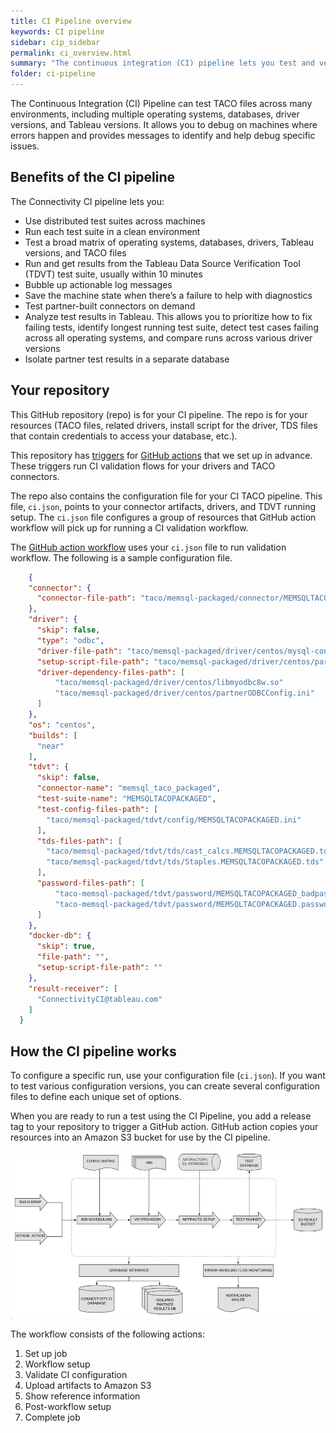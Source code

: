 ```yaml
---
title: CI Pipeline overview
keywords: CI pipeline
sidebar: cip_sidebar
permalink: ci_overview.html
summary: "The continuous integration (CI) pipeline lets you test and verify your TACO files in various environments and Tableau versions."
folder: ci-pipeline
---
```


The Continuous Integration (CI) Pipeline can test TACO files across many environments, including multiple operating systems, databases, driver versions, and Tableau versions. It allows you to debug on machines where errors happen and provides messages to identify and help debug specific issues.

## Benefits of the CI pipeline

The Connectivity CI pipeline lets you:

* Use distributed test suites across machines
* Run each test suite in a clean environment
* Test a broad matrix of operating systems, databases, drivers, Tableau versions, and TACO files
* Run and get results from the Tableau Data Source Verification Tool (TDVT) test suite, usually within 10 minutes
* Bubble up actionable log messages
* Save the machine state when there’s a failure to help with diagnostics
* Test partner-built connectors on demand
* Analyze test results in Tableau. This allows you to prioritize how to fix failing tests, identify longest running test suite, detect test cases failing across all operating systems, and compare runs across various driver versions
* Isolate partner test results in a separate database

## Your repository

This GitHub repository (repo) is for your CI pipeline. The repo is for your resources (TACO files, related drivers, install script for the driver, TDS files that contain credentials to access your database, etc.).

This repository has [triggers](https://docs.github.com/en/actions/reference/events-that-trigger-workflows) for [GitHub actions](https://docs.github.com/en/actions/learn-github-actions/introduction-to-github-actions) that we set up in advance. These triggers run CI validation flows for your drivers and TACO connectors.

The repo also contains the configuration file for your CI TACO pipeline. This file, `ci.json`, points to your connector artifacts, drivers, and TDVT running setup. The `ci.json` file configures a group of resources that GitHub action workflow will pick up for running a CI validation workflow.

The [GitHub action workflow](https://docs.github.com/en/actions/reference/workflow-syntax-for-github-actions) uses your `ci.json` file to run validation workflow. The following is a sample configuration file.
<a id="config_file"></a>
```json
    {
    "connector": {
      "connector-file-path": "taco/memsql-packaged/connector/MEMSQLTACOPACKAGED.taco"
    },
    "driver": {
      "skip": false,
      "type": "odbc",
      "driver-file-path": "taco/memsql-packaged/driver/centos/mysql-connector-odbc-8.0.13-1.el7.x86_64.rpm",
      "setup-script-file-path": "taco/memsql-packaged/driver/centos/partnerODBCSetup-centos.sh",
      "driver-dependency-files-path": [
          "taco/memsql-packaged/driver/centos/libmyodbc8w.so"
          "taco/memsql-packaged/driver/centos/partnerODBCConfig.ini"
      ]
    },
    "os": "centos",
    "builds": [
      "near"
    ],
    "tdvt": {
      "skip": false,
      "connector-name": "memsql_taco_packaged",
      "test-suite-name": "MEMSQLTACOPACKAGED",
      "test-config-files-path": [
        "taco/memsql-packaged/tdvt/config/MEMSQLTACOPACKAGED.ini"
      ],
      "tds-files-path": [
        "taco/memsql-packaged/tdvt/tds/cast_calcs.MEMSQLTACOPACKAGED.tds",
        "taco/memsql-packaged/tdvt/tds/Staples.MEMSQLTACOPACKAGED.tds"
      ],
      "password-files-path": [
          "taco-memsql-packaged/tdvt/password/MEMSQLTACOPACKAGED_badpassword.password",
          "taco-memsql-packaged/tdvt/password/MEMSQLTACOPACKAGED.password"
      ]
    },
    "docker-db": {
      "skip": true,
      "file-path": "",
      "setup-script-file-path": ""
    },
    "result-receiver": [
      "ConnectivityCI@tableau.com"
    ]
  }
```

## How the CI pipeline works

To configure a specific run, use your configuration file (`ci.json`). If you want to test various configuration versions, you can create several configuration files to define each unique set of options.

When you are ready to run a test using the CI Pipeline, you add a release tag to your repository to trigger a GitHub action. GitHub action copies your resources into an Amazon S3 bucket for use by the CI pipeline.

<img src="images/connectivity_ci_pipeline_flow.jpg" alt="Connectivity CI pipeline flow" />

The workflow consists of the following actions:
1. Set up job
2. Workflow setup
3. Validate CI configuration
4. Upload artifacts to Amazon S3
5. Show reference information
6. Post-workflow setup
7. Complete job
